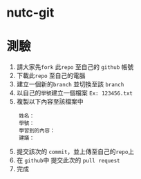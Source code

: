 # nutc-git


# 測驗
1. 請大家先`fork` 此`repo` 至自己的 `github` 帳號
2. 下載此`repo` 至自己的電腦
3. 建立一個新的`branch` 並切換至該 `branch`
3. 以自己的`學號`建立一個檔案 `Ex: 123456.txt`
4. 複製以下內容至該檔案中
```
    姓名：
    學號：
    學習到的內容：
    建議：
```
5. 提交該次的 `commit`，並上傳至自己的`repo`上
6. 在 `github`中 提交此次的 `pull request`
7. 完成
